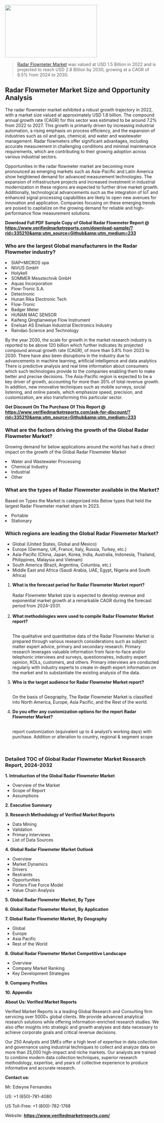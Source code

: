 
<img src="https://ffe5etoiles.com/wp-content/uploads/2024/12/MST1-300x171.png" alt="" width="300" height="171" class="alignnone size-medium wp-image-20088" /><blockquote><p><p><a href="https://www.verifiedmarketreports.com/download-sample/?rid=335210&utm_source=Github&utm_medium=233" target="_blank">Radar Flowmeter Market</a> was valued at USD 1.5 Billion in 2022 and is projected to reach USD 2.8 Billion by 2030, growing at a CAGR of 8.5% from 2024 to 2030.</p></blockquote><p><h2>Radar Flowmeter Market Size and Opportunity Analysis</h2> <p>The radar flowmeter market exhibited a robust growth trajectory in 2022, with a market size valued at approximately USD 1.8 billion. The compound annual growth rate (CAGR) for this sector was estimated to be around 7.2% from 2022 to 2027. This growth is primarily driven by increasing industrial automation, a rising emphasis on process efficiency, and the expansion of industries such as oil and gas, chemical, and water and wastewater management. Radar flowmeters offer significant advantages, including accurate measurement in challenging conditions and minimal maintenance requirements, which are contributing to their growing adoption across various industrial sectors.</p> <p>Opportunities in the radar flowmeter market are becoming more pronounced as emerging markets such as Asia-Pacific and Latin America show heightened demand for advanced measurement technologies. The expansion of infrastructure projects and increased investment in industrial modernization in these regions are expected to further drive market growth. Additionally, technological advancements such as the integration of IoT and enhanced signal processing capabilities are likely to open new avenues for innovation and application. Companies focusing on these emerging trends are poised to capitalize on the growing demand for reliable and high-performance flow measurement solutions.</p> </p><p class=""><strong>Download Full PDF Sample Copy of Global Radar Flowmeter Report @ <a href="https://www.verifiedmarketreports.com/download-sample/?rid=335210&amp;utm_source=Github&amp;utm_medium=233" target="_blank">https://www.verifiedmarketreports.com/download-sample/?rid=335210&amp;utm_source=Github&amp;utm_medium=233</a></strong></p><h3 id="" class="">Who are the largest Global manufacturers in the Radar Flowmeter industry?</h3><p><li>SIAP+MICROS spa</li><li> NIVUS GmbH</li><li> Holykell</li><li> SOMMER Messtechnik GmbH</li><li> Aquas Incorporation</li><li> Flow-Tronic S.A.</li><li> Detectronic</li><li> Hunan Rika Electronic Tech</li><li> Flow-Tronic</li><li> Badger Meter</li><li> HUNAN MAC SENSOR</li><li> Kaifeng Qingtianweiye Flow Instrument</li><li> Enelsan AS Enelsan Industrial Electronics Industry</li><li> Raindao Science and Technology</li></p><div class=""><div class="" dir="" data-message-author-role="" data-message-id="" data-message-model-slug=""><div class=""><div class=""><div class=""><div class="" dir="" data-message-author-role="" data-message-id="" data-message-model-slug=""><div class=""><div class=""><p>By the year 2030, the scale for growth in the market research industry is reported to be above 120 billion which further indicates its projected compound annual growth rate (CAGR), of more than 5.8% from 2023 to 2030. There have also been disruptions in the industry due to advancements in machine learning, artificial intelligence and data analytics There is predictive analysis and real time information about consumers which such technologies provide to the companies enabling them to make better and precise decisions. The Asia-Pacific region is expected to be a key driver of growth, accounting for more than 35% of total revenue growth. In addition, new innovative techniques such as mobile surveys, social listening, and online panels, which emphasize speed, precision, and customization, are also transforming this particular sector.</p><p><strong>Get Discount On The Purchase Of This Report @&nbsp; <a href="https://www.verifiedmarketreports.com/ask-for-discount/?rid=335210&amp;utm_source=Github&amp;utm_medium=233" target="_blank">https://www.verifiedmarketreports.com/ask-for-discount/?rid=335210&amp;utm_source=Github&amp;utm_medium=233</a></strong></p></div></div></div></div></div></div></div></div><h3 id="" class="">What are the factors driving the growth of the Global Radar Flowmeter Market?</h3><p id="" class="">Growing demand for below applications around the world has had a direct impact on the growth of the Global Radar Flowmeter Market</p><p id="" class=""><li>Water and Wastewater Processing</li><li> Chemical Industry</li><li> Industrial</li><li> Other</li></p><h3 id="" class="">What are the types of Radar Flowmeter available in the Market?</h3><p id="" class="">Based on Types the Market is categorized into Below types that held the largest Radar Flowmeter market share In 2023.</p><p id="" class=""><li>Portable</li><li> Stationary</li></p><h3 id="" class="">Which regions are leading the Global Radar Flowmeter Market?</h3><ul><li>Global (United States, Global and Mexico)</li><li>Europe (Germany, UK, France, Italy, Russia, Turkey, etc.)</li><li>Asia-Pacific (China, Japan, Korea, India, Australia, Indonesia, Thailand, Philippines, Malaysia and Vietnam)</li><li>South America (Brazil, Argentina, Columbia, etc.)</li><li>Middle East and Africa (Saudi Arabia, UAE, Egypt, Nigeria and South Africa)</li></ul><p><ol><li><strong>What is the forecast period for Radar Flowmeter Market report?<br /></strong><br /><span data-sheets-root="1" data-sheets-value="{&quot;1&quot;:2,&quot;2&quot;:&quot;XXXX size is expected to develop revenue and exponential market growth at a remarkable CAGR during the forecast period from 2024&ndash;2030.&quot;}" data-sheets-userformat="{&quot;2&quot;:12674,&quot;4&quot;:{&quot;1&quot;:2,&quot;2&quot;:16776960},&quot;10&quot;:2,&quot;11&quot;:0,&quot;15&quot;:&quot;Arial&quot;,&quot;16&quot;:12}">Radar Flowmeter Market size is expected to develop revenue and exponential market growth at a remarkable CAGR during the forecast period from 2024&ndash;2031.</span><br /><br /></li><li><strong>What methodologies were used to compile Radar Flowmeter Market report?<br /><br /></strong><p>The qualitative and quantitative data of the&nbsp;Radar Flowmeter Market is prepared through various research considerations such as subject matter expert advice, primary and secondary research. Primary research leverages valuable information from face-to-face and/or telephonic interviews and surveys, questionnaires, industry expert opinion, KOLs, customers, and others. Primary interviews are conducted regularly with industry experts to create in-depth expert information on the market and to substantiate the existing analysis of the data.&nbsp;</p></li><li><strong>Who is the target audience for Radar Flowmeter Market report?<br /><br /></strong><p>On the basis of Geography, The&nbsp;Radar Flowmeter Market is classified into North America, Europe, Asia Pacific, and the Rest of the world.</p></li><li><strong>Do you offer any customization options for the report Radar Flowmeter Market?<br /><br /></strong><p>report customization (equivalent up to 4 analyst&rsquo;s working days) with purchase. Addition or alteration to country, regional &amp; segment scope</p><p>&nbsp;</p></li></ol></p><h3 id="" class="">Detailed TOC of Global Radar Flowmeter Market Research Report, 2024-2032</h3><p id="" class=""><strong>1. Introduction of the Global Radar Flowmeter Market</strong></p><ul><li>Overview of the Market</li><li>Scope of Report</li><li>Assumptions</li></ul><p id="" class=""><strong>2. Executive Summary</strong></p><p id="" class=""><strong>3. Research Methodology of&nbsp;Verified Market Reports</strong></p><ul><li>Data Mining</li><li>Validation</li><li>Primary Interviews</li><li>List of Data Sources</li></ul><p id="" class=""><strong>4. Global Radar Flowmeter Market Outlook</strong></p><ul><li>Overview</li><li>Market Dynamics</li><li>Drivers</li><li>Restraints</li><li>Opportunities</li><li>Porters Five Force Model</li><li>Value Chain Analysis</li></ul><p id="" class=""><strong>5. Global Radar Flowmeter Market, By&nbsp;Type</strong></p><p id="" class=""><strong>6. Global Radar Flowmeter Market, By Application</strong></p><p id="" class=""><strong>7. Global Radar Flowmeter Market, By Geography</strong></p><ul><li>Global</li><li>Europe</li><li>Asia Pacific</li><li>Rest of the World</li></ul><p id="" class=""><strong>8. Global Radar Flowmeter Market Competitive Landscape</strong></p><ul><li>Overview</li><li>Company Market Ranking</li><li>Key Development Strategies</li></ul><p id="" class=""><strong>9. Company Profiles</strong></p><p id="" class=""><strong>10. Appendix</strong></p><p id="" class=""><strong>About Us: Verified Market Reports</strong></p><p id="" class="">Verified Market Reports is a leading Global Research and Consulting firm servicing over 5000+ global clients. We provide advanced analytical research solutions while offering information-enriched research studies. We also offer insights into strategic and growth analyses and data necessary to achieve corporate goals and critical revenue decisions.</p><p id="" class="">Our 250 Analysts and SMEs offer a high level of expertise in data collection and governance using industrial techniques to collect and analyze data on more than 25,000 high-impact and niche markets. Our analysts are trained to combine modern data collection techniques, superior research methodology, expertise, and years of collective experience to produce informative and accurate research.</p><p id="" class=""><strong>Contact us:</strong></p><p id="" class="">Mr. Edwyne Fernandes</p><p id="" class="">US: +1 (650)-781-4080</p><p id="" class="">US Toll-Free: +1 (800)-782-1768</p><p id="" class="">Website: <a target="" data-test-app-aware-link=""><strong>https://www.verifiedmarketreports.com/</strong></a></p>
